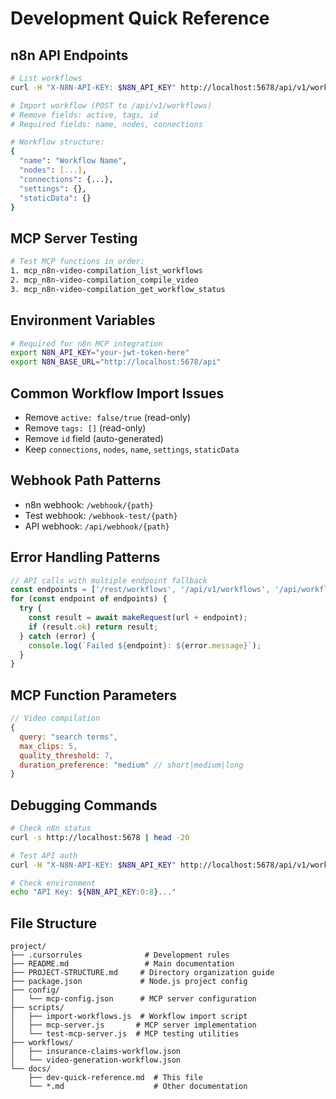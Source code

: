 # Development Quick Reference

## n8n API Endpoints
```bash
# List workflows
curl -H "X-N8N-API-KEY: $N8N_API_KEY" http://localhost:5678/api/v1/workflows

# Import workflow (POST to /api/v1/workflows)
# Remove fields: active, tags, id
# Required fields: name, nodes, connections

# Workflow structure:
{
  "name": "Workflow Name",
  "nodes": [...],
  "connections": {...},
  "settings": {},
  "staticData": {}
}
```

## MCP Server Testing
```bash
# Test MCP functions in order:
1. mcp_n8n-video-compilation_list_workflows
2. mcp_n8n-video-compilation_compile_video
3. mcp_n8n-video-compilation_get_workflow_status
```

## Environment Variables
```bash
# Required for n8n MCP integration
export N8N_API_KEY="your-jwt-token-here"
export N8N_BASE_URL="http://localhost:5678/api"
```

## Common Workflow Import Issues
- Remove `active: false/true` (read-only)
- Remove `tags: []` (read-only) 
- Remove `id` field (auto-generated)
- Keep `connections`, `nodes`, `name`, `settings`, `staticData`

## Webhook Path Patterns
- n8n webhook: `/webhook/{path}`
- Test webhook: `/webhook-test/{path}`
- API webhook: `/api/webhook/{path}`

## Error Handling Patterns
```javascript
// API calls with multiple endpoint fallback
const endpoints = ['/rest/workflows', '/api/v1/workflows', '/api/workflows'];
for (const endpoint of endpoints) {
  try {
    const result = await makeRequest(url + endpoint);
    if (result.ok) return result;
  } catch (error) {
    console.log(`Failed ${endpoint}: ${error.message}`);
  }
}
```

## MCP Function Parameters
```javascript
// Video compilation
{
  query: "search terms",
  max_clips: 5,
  quality_threshold: 7,
  duration_preference: "medium" // short|medium|long
}
```

## Debugging Commands
```bash
# Check n8n status
curl -s http://localhost:5678 | head -20

# Test API auth
curl -H "X-N8N-API-KEY: $N8N_API_KEY" http://localhost:5678/api/v1/workflows

# Check environment
echo "API Key: ${N8N_API_KEY:0:8}..."
```

## File Structure
```
project/
├── .cursorrules              # Development rules
├── README.md                 # Main documentation
├── PROJECT-STRUCTURE.md     # Directory organization guide
├── package.json             # Node.js project config
├── config/
│   └── mcp-config.json      # MCP server configuration  
├── scripts/
│   ├── import-workflows.js  # Workflow import script
│   ├── mcp-server.js       # MCP server implementation
│   └── test-mcp-server.js  # MCP testing utilities
├── workflows/
│   ├── insurance-claims-workflow.json
│   └── video-generation-workflow.json
└── docs/
    ├── dev-quick-reference.md  # This file
    └── *.md                    # Other documentation
``` 